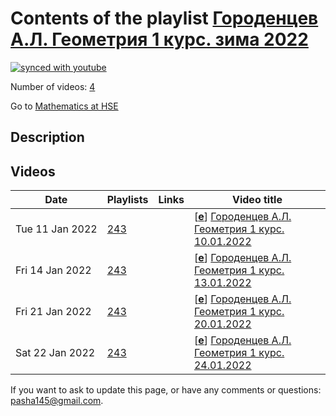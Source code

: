 # Contents of the playlist [Городенцев А.Л. Геометрия 1 курс. зима 2022](https://www.youtube.com/playlist?list=PLq3E5oubNNoA0JgmtZPn9o8WCu3_TsCw6)

[![synced with youtube](https://img.shields.io/github/last-commit/mathphysschool/mathphysschool.github.io/autoupdate1?label=synced%20with%20youtube)](https://github.com/mathphysschool/mathphysschool.github.io/commits/autoupdate1)

Number of videos: [4](#videos)

Go to [Mathematics at HSE](../README.md)

## Description



## Videos

|Date|Playlists|Links|Video title|
|---|---|---|---|
| Tue&nbsp;11&nbsp;Jan&nbsp;2022 | [243](../playlists/243 "Городенцев А.Л. Геометрия 1 курс. зима 2022") |  | [[**e**](https://studio.youtube.com/video/JJ37e7yoR2o/edit "Edit")] [Городенцев А.Л. Геометрия 1 курс. 10.01.2022](https://www.youtube.com/watch?v=JJ37e7yoR2o&list=PLq3E5oubNNoA0JgmtZPn9o8WCu3_TsCw6) |
| Fri&nbsp;14&nbsp;Jan&nbsp;2022 | [243](../playlists/243 "Городенцев А.Л. Геометрия 1 курс. зима 2022") |  | [[**e**](https://studio.youtube.com/video/elD7Ww16tq8/edit "Edit")] [Городенцев А.Л. Геометрия 1 курс. 13.01.2022](https://www.youtube.com/watch?v=elD7Ww16tq8&list=PLq3E5oubNNoA0JgmtZPn9o8WCu3_TsCw6) |
| Fri&nbsp;21&nbsp;Jan&nbsp;2022 | [243](../playlists/243 "Городенцев А.Л. Геометрия 1 курс. зима 2022") |  | [[**e**](https://studio.youtube.com/video/LB7nxy57Km0/edit "Edit")] [Городенцев А.Л. Геометрия 1 курс. 20.01.2022](https://www.youtube.com/watch?v=LB7nxy57Km0&list=PLq3E5oubNNoA0JgmtZPn9o8WCu3_TsCw6) |
| Sat&nbsp;22&nbsp;Jan&nbsp;2022 | [243](../playlists/243 "Городенцев А.Л. Геометрия 1 курс. зима 2022") |  | [[**e**](https://studio.youtube.com/video/BEqcH2KLxM4/edit "Edit")] [Городенцев А.Л. Геометрия 1 курс. 24.01.2022](https://www.youtube.com/watch?v=BEqcH2KLxM4&list=PLq3E5oubNNoA0JgmtZPn9o8WCu3_TsCw6) |


 If you want to ask to update this page, or have any comments or questions: <pasha145@gmail.com>.